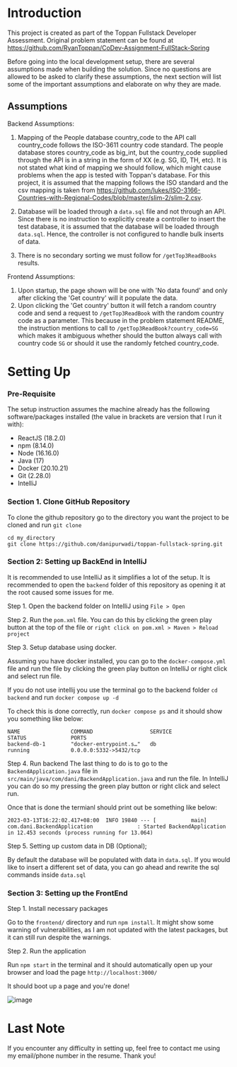 # Introduction

This project is created as part of the Toppan Fullstack Developer Assessment. Original problem statement can be found at https://github.com/RyanToppan/CoDev-Assignment-FullStack-Spring

Before going into the local development setup, there are several assumptions made when building the solution. Since no questions are allowed to be asked to clarify these assumptions, the next section will list some of the important assumptions and elaborate on why they are made.

## Assumptions

Backend Assumptions:

1. Mapping of the People database country_code to the API call country_code follows the ISO-3611 country code standard. The people database stores country_code as big_int, but the country_code supplied through the API is in a string in the form of XX (e.g. SG, ID, TH, etc). It is not stated what kind of mapping we should follow, which might cause problems when the app is tested with Toppan's database. For this project, it is assumed that the mapping follows the ISO standard and the csv mapping is taken from https://github.com/lukes/ISO-3166-Countries-with-Regional-Codes/blob/master/slim-2/slim-2.csv.

2. Database will be loaded through a `data.sql` file and not through an API. Since there is no instruction to explicitly create a controller to insert the test database, it is assumed that the database will be loaded through `data.sql`. Hence, the controller is not configured to handle bulk inserts of data.

3. There is no secondary sorting we must follow for `/getTop3ReadBooks` results.

Frontend Assumptions:

1. Upon startup, the page shown will be one with 'No data found' and only after clicking the 'Get country' will it populate the data.
2. Upon clicking the 'Get country' button it will fetch a random country code and send a request to `/getTop3ReadBook` with the random country code as a parameter. This because in the problem statement README, the instruction mentions to call to `/getTop3ReadBook?country_code=SG` which makes it ambiguous whether should the button always call with country code `SG` or should it use the randomly fetched country_code.

# Setting Up

### Pre-Requisite

The setup instruction assumes the machine already has the following software/packages installed (the value in brackets are version that I run it with):

- ReactJS (18.2.0)
- npm (8.14.0)
- Node (16.16.0)
- Java (17)
- Docker (20.10.21)
- Git (2.28.0)
- IntelliJ

### Section 1. Clone GitHub Repository

To clone the github repository go to the directory you want the project to be cloned and run `git clone`

```
cd my_directory
git clone https://github.com/danipurwadi/toppan-fullstack-spring.git
```

### Section 2: Setting up BackEnd in IntelliJ

It is recommended to use IntelliJ as it simplifies a lot of the setup. It is recommended to open the `backend` folder of this repository as opening it at the root caused some issues for me.

Step 1. Open the backend folder on IntelliJ using `File > Open`

Step 2. Run the `pom.xml` file. You can do this by clicking the green play button at the top of the file or `right click on pom.xml > Maven > Reload project`

Step 3. Setup database using docker.

Assuming you have docker installed, you can go to the `docker-compose.yml` file and run the file by clicking the green play button on IntelliJ or right click and select run file.

If you do not use intellij you use the terminal go to the backend folder `cd backend` and run `docker compose up -d`

To check this is done correctly, run `docker compose ps` and it should show you something like below:

```
NAME                COMMAND                  SERVICE             STATUS              PORTS
backend-db-1        "docker-entrypoint.s…"   db                  running             0.0.0.0:5332->5432/tcp
```

Step 4. Run backend
The last thing to do is to go to the `BackendApplication.java` file in `src/main/java/com/dani/BackendApplication.java` and run the file. In IntelliJ you can do so my pressing the green play button or right click and select run.

Once that is done the termianl should print out be something like below:

```
2023-03-13T16:22:02.417+08:00  INFO 19840 --- [           main] com.dani.BackendApplication              : Started BackendApplication in 12.453 seconds (process running for 13.064)
```

Step 5. Setting up custom data in DB (Optional);

By default the database will be populated with data in `data.sql`. If you would like to insert a different set of data, you can go ahead and rewrite the sql commands inside `data.sql`

### Section 3: Setting up the FrontEnd

Step 1. Install necessary packages

Go to the `frontend/` directory and run `npm install`. It might show some warning of vulnerabilities, as I am not updated with the latest packages, but it can still run despite the warnings.

Step 2. Run the application

Run `npm start` in the terminal and it should automatically open up your browser and load the page `http://localhost:3000/`

It should boot up a page and you're done!

![image](https://user-images.githubusercontent.com/60135314/224647865-6452ccf1-29e6-46f6-8e32-7bfe4ef77751.png)

# Last Note

If you encounter any difficulty in setting up, feel free to contact me using my email/phone number in the resume. Thank you!

